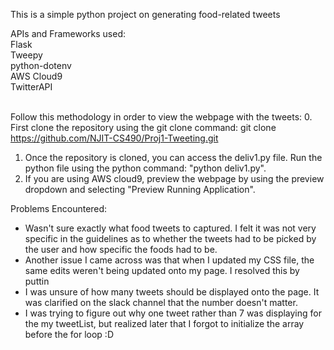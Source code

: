 This is a simple python project on generating food-related tweets

APIs and Frameworks used: <br />
Flask <br />
Tweepy<br />
python-dotenv <br />
AWS Cloud9 <br />
TwitterAPI <br /> <br />


Follow this methodology in order to view the webpage with the tweets:
0. First clone the repository using the git clone command: git clone https://github.com/NJIT-CS490/Proj1-Tweeting.git
1. Once the repository is cloned, you can access the deliv1.py file. Run the python file using the python command: "python deliv1.py". 
2. If you are using AWS cloud9, preview the webpage by using the preview dropdown and selecting "Preview Running Application".

Problems Encountered:
- Wasn't sure exactly what food tweets to captured. I felt it was not very specific in the guidelines as to whether the tweets had to be picked by the user and how specific the foods had to be.
- Another issue I came across was that when I updated my CSS file, the same edits weren't being updated onto my page. I resolved this by puttin
- I was unsure of how many tweets should be displayed onto the page. It was clarified on the slack channel that the number doesn't matter.
- I was trying to figure out why one tweet rather than 7 was displaying for the my tweetList, but realized later that I forgot to initialize the array before the for loop :D